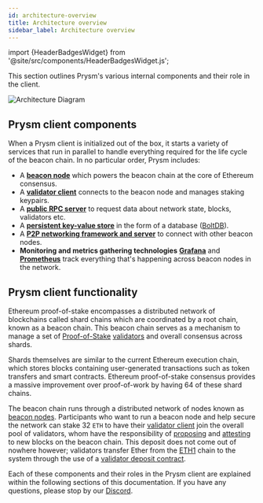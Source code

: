 ```yaml
---
id: architecture-overview
title: Architecture overview
sidebar_label: Architecture overview
---
```


import {HeaderBadgesWidget} from '@site/src/components/HeaderBadgesWidget.js';

<HeaderBadgesWidget />

This section outlines Prysm's various internal components and their role in the client.

![Architecture Diagram](/images/prysm-architecture.png)

## Prysm client components

When a Prysm client is initialized out of the box, it starts a variety of services that run in parallel to handle everything required for the life cycle of the beacon chain. In no particular order, Prysm includes:

* A [**beacon node**](/learn/dev-concepts/beacon-node.md) which powers the beacon chain at the core of Ethereum consensus.
* A [**validator client**](/learn/dev-concepts/prysm-validator-client.md) connects to the beacon node and manages staking keypairs.
* A [**public RPC server**](/apis/prysm-public-api.md) to request data about network state, blocks, validators etc.
* A [**persistent key-value store**](/learn/dev-concepts/boltdb-database.md) in the form of a database ([BoltDB](/learn/dev-concepts/boltdb-database.md)).
* A [**P2P networking framework and server**](/learn/dev-concepts/p2p-networking.md) to connect with other beacon nodes.
* **Monitoring and metrics gathering technologies** [**Grafana**](https://grafana.com/) and [**Prometheus**](https://prometheus.io) track everything that's happening across beacon nodes in the network.

## Prysm client functionality

Ethereum proof-of-stake encompasses a distributed network of blockchains called shard chains which are coordinated by a root chain, known as a beacon chain. This beacon chain serves as a mechanism to manage a set of [Proof-of-Stake](/terminology#proof-of-stake-pos) [validators](/terminology#validator) and overall consensus across shards.

Shards themselves are similar to the current Ethereum execution chain, which stores blocks containing user-generated transactions such as token transfers and smart contracts. Ethereum proof-of-stake consensus provides a massive improvement over proof-of-work by having 64 of these shard chains.

The beacon chain runs through a distributed network of nodes known as [beacon nodes](/learn/dev-concepts/beacon-node.md). Participants who want to run a beacon node and help secure the network can stake 32 `ETH` to have their [validator client](/learn/dev-concepts/prysm-validator-client.md) join the overall pool of validators, whom have the responsibility of [proposing](/terminology#propose) and [attesting](/terminology#attest) to new blocks on the beacon chain. This deposit does not come out of nowhere however; validators transfer Ether from the [ETH1](/terminology#eth1) chain to the system through the use of a [validator deposit contract](/learn/dev-concepts/validator-deposit-contract.md).

Each of these components and their roles in the Prysm client are explained within the following sections of this documentation. If you have any questions, please stop by our [Discord](https://discord.gg/prysm).
